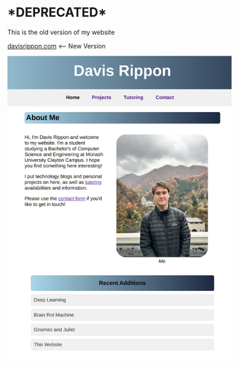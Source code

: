 # \*DEPRECATED\*

This is the old version of my website

[davisrippon.com](https://davisrippon.com/) <-- New Version

![Front Page](/images/frontpage.png)
